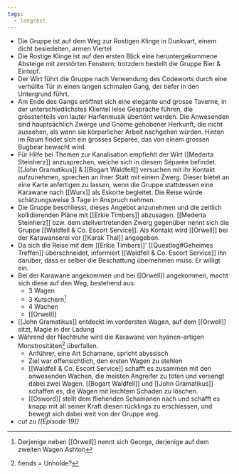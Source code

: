 ```yaml
---
tags:
  - longrest
---
```

- Die Gruppe ist auf dem Weg zur Rostigen Klinge in Dunkvart, einem dicht besiedelten, armen Viertel
- Die Rostige Klinge ist auf den ersten Blick eine heruntergekommene Absteige mit zerstörten Fenstern; trotzdem bestellt die Gruppe Bier & Eintopf.
- Der Wirt führt die Gruppe nach Verwendung des Codeworts durch eine verhüllte Tür in einen langen schmalen Gang, der tiefer in den Untergrund führt.
- Am Ende des Gangs eröffnet sich eine elegante und grosse Taverne, in der unterschiedlichstes Klientel leise Gespräche führen, die grösstenteils von lauter Harfenmusik übertönt werden. Die Anwesenden sind hauptsächlich Zwerge und Gnome gehobener Herkunft, die nicht aussehen, als wenn sie körperlicher Arbeit nachgehen würden. Hinten im Raum findet sich ein grosses Sé­pa­rée, das von einem grossen Bugbear bewacht wird.
- Für Hilfe bei Themen zur Kanalisation empfiehlt der Wirt [[Mederta Steinherz]] anzusprechen, welche sich in diesem Sé­pa­rée befindet. [[John Gramatikus]] & [[Bogart Waldfell]] versuchen mit ihr Kontakt aufzunehmen, sprechen an ihrer Statt mit einem Zwerg. Dieser bietet an eine Karte anfertigen zu lassen, wenn die Gruppe stattdessen eine Karawane nach [[Wurx]] als Eskorte begleitet. Die Reise würde schätzungsweise 3 Tage in Anspruch nehmen.
- Die Gruppe beschliesst, dieses Angebot anzunehmen und die zeitlich kollidierenden Pläne mit [[Erkie Timbers]] abzusagen. [[Mederta Steinherz]] bzw. dem stellvertretenden Zwerg gegenüber nennt sich die Gruppe [[Waldfell & Co. Escort Service]]. Als Kontakt wird [[Orwell]] bei der Karawanserei vor [[Karak Thal]] angegeben.
- Da sich die Reise mit dem [[Erkie Timbers]]' [[Questlog#Geheimes Treffen]]  überschneidet, informiert [[Waldfell & Co. Escort Service]] ihn darüber, dass er selber die Beschattung übernehmen muss. Er willigt ein.
- Bei der Karawane angekommen und bei [[Orwell]] angekommen, macht sich diese auf den Weg, bestehend aus:
	- 3 Wagen
	- 3 Kutschern[^1]
	- 4 Wachen
	- [[Orwell]]
- [[John Gramatikus]] entdeckt im vordersten Wagen, auf dem [[Orwell]] sitzt, Magie in der Ladung
- Während der Nachtruhe wird die Karawane von hyänen-artigen Monstrositäten[^2] überfallen.
	- Anführer, eine Art Schamane, spricht abyssisch
	- Ziel war offensichtlich, den ersten Wagen zu stehlen
	- [[Waldfell & Co. Escort Service]] schafft es zusammen mit den anwesenden Wachen, die meisten Angreifer zu töten und versengt dabei zwei Wagen. [[Bogart Waldfell]] und [[John Gramatikus]] schaffen es, die Wagen mit leichtem Schaden zu löschen.
	- [[Osword]] stellt dem fliehenden Schamanen nach und schafft es knapp mit all seiner Kraft diesen rücklings zu erschiessen, und bewegt sich dabei weit von der Gruppe weg. 
- *cut zu [[Episode 19]]*


[^1]: Derjenige neben [[Orwell]] nennt sich George, derjenige auf dem zweiten Wagen Ashton
[^2]: fiends = Unholde?